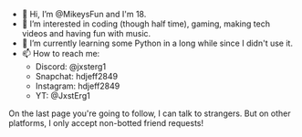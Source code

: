- 👋 Hi, I’m @MikeysFun and I'm 18.
- 👀 I’m interested in coding (though half time), gaming, making tech videos and having fun with music.
- 🌱 I’m currently learning some Python in a long while since I didn't use it.
- 📫 How to reach me:
  - Discord: @jxsterg1
  - Snapchat: hdjeff2849
  - Instagram: hdjeff2849
  - YT: @JxstErg1

On the last page you're going to follow, I can talk to strangers. But on other platforms, I only accept non-botted friend requests!

<!---
MikeysFun/MikeysFun is a ✨ special ✨ repository because its `README.md` (this file) appears on your GitHub profile.
You can click the Preview link to take a look at your changes.
--->
